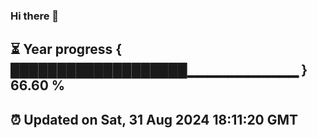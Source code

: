 ### Hi there 👋
⏳ Year progress { ███████████████████▁▁▁▁▁▁▁▁▁▁▁ } 66.60 %
---
⏰ Updated on Sat, 31 Aug 2024 18:11:20 GMT
---
